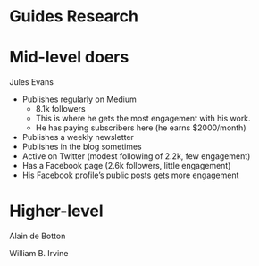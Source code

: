# Guides Research

# Mid-level doers

Jules Evans

- Publishes regularly on Medium
   - 8.1k followers
   - This is where he gets the most engagement with his work.
   - He has paying subscribers here (he earns $2000/month)
- Publishes a weekly newsletter
- Publishes in the blog sometimes
- Active on Twitter (modest following of 2.2k, few engagement)
- Has a Facebook page (2.6k followers, little engagement)
- His Facebook profile’s public posts gets more engagement

# Higher-level

Alain de Botton

William B. Irvine

